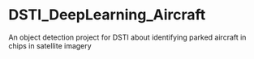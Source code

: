 # DSTI_DeepLearning_Aircraft
An object detection project for DSTI about identifying parked aircraft in chips in satellite imagery
